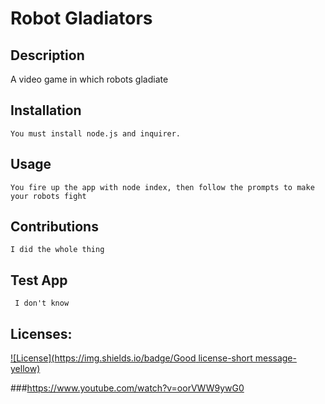 # Robot Gladiators

 ## Description 
   A video game in which robots gladiate

 ## Installation 
    You must install node.js and inquirer.

## Usage 
    You fire up the app with node index, then follow the prompts to make your robots fight

## Contributions 
    I did the whole thing
    
## Test App 
     I don't know
## Licenses:

[![License](https://img.shields.io/badge/Good license-short message-yellow)](https://www.youtube.com/watch?v=oorVWW9ywG0)
     
 ###https://www.youtube.com/watch?v=oorVWW9ywG0

